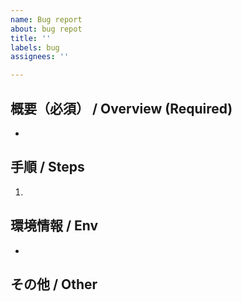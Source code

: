 ```yaml
---
name: Bug report
about: bug repot
title: ''
labels: bug
assignees: ''

---
```


## 概要（必須） / Overview (Required)

-

## 手順 / Steps

1.

## 環境情報 / Env

-

## その他 / Other
